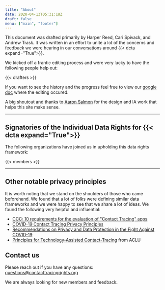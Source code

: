 ```yaml
---
title: "About"
date: 2020-04-13T05:31:18Z
draft: false
menu: ["main", "footer"]
---
```


This document was drafted primarily by Harper Reed, Cari Spivack, and Andrew Trask. It was written in an effort to unite a lot of the concerns and feedback we were hearing in our conversations around {{< dcta expand="True">}}. 

We kicked off a frantic editing process and were very lucky to have the following people help out:

{{< drafters  >}}

If you want to  see the history and the progress feel free to view our [google doc](https://docs.google.com/document/d/105zuL8z_KGEp7nwLk6WBJGvKaQ4I14PF3Kq0qpnUYis/edit?usp=sharing) where the editing occured. 

A big shoutout and thanks to [Aaron Salmon](https://www.linkedin.com/in/aaronsalmon/) for the design and IA work that helps this site make sense. 

---
## Signatories of the Individual Data Rights for {{< dcta expand="True">}}

The following organizations have joined us in upholding this data rights framework:


{{< members  >}}


---

## Other notable privacy principles

It is worth noting that we stand on the shoulders of those who came beforehand. We found that a lot of folks were defining similar data frameworks and we were happy to see that we share a lot of ideas. We found the following very helpful and influential: 

  * [CCC: 10 requirements for the evaluation of "Contact Tracing" apps](https://www.ccc.de/en/updates/2020/contact-tracing-requirements)
  * [COVID-19 Contact Tracing Privacy Principles](https://law.mit.edu/pub/covid19contacttracingprivacyprinciples)
  * [Recommendations on Privacy and Data Protection in the Fight Against COVID-19](https://www.accessnow.org/cms/assets/uploads/2020/03/Access-Now-recommendations-on-Covid-and-data-protection-and-privacy.pdf)
  * [Principles for Technology-Assisted Contact-Tracing](https://www.aclu.org/sites/default/files/field_document/aclu_white_paper_-_contact_tracing_principles.pdf) from ACLU

## Contact us

Please reach out if you have any questions: [questions@contacttracingrights.org](mailto:questions@contacttracingrights.org)

We are always looking for new members and feedback. 